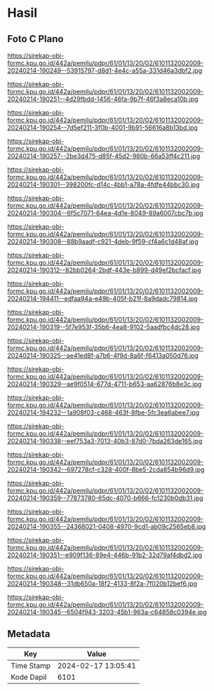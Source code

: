 # Hasil

## Foto C Plano

https://sirekap-obj-formc.kpu.go.id/442a/pemilu/pdpr/61/01/13/20/02/6101132002009-20240214-190249--53915797-d8d1-4e4c-a55a-331d46a3dbf2.jpg

https://sirekap-obj-formc.kpu.go.id/442a/pemilu/pdpr/61/01/13/20/02/6101132002009-20240214-190251--4d29fbdd-1456-46fa-9b7f-46f3a8eca10b.jpg

https://sirekap-obj-formc.kpu.go.id/442a/pemilu/pdpr/61/01/13/20/02/6101132002009-20240214-190254--7d5ef211-3f0b-4001-9b91-56616a8b13bd.jpg

https://sirekap-obj-formc.kpu.go.id/442a/pemilu/pdpr/61/01/13/20/02/6101132002009-20240214-190257--2be3d475-d85f-45d2-980b-66a53ff4c211.jpg

https://sirekap-obj-formc.kpu.go.id/442a/pemilu/pdpr/61/01/13/20/02/6101132002009-20240214-190301--398200fc-d14c-4bb1-a78a-4fdfe44bbc30.jpg

https://sirekap-obj-formc.kpu.go.id/442a/pemilu/pdpr/61/01/13/20/02/6101132002009-20240214-190304--6f5c7071-64ea-4d1e-8049-89a6007cbc7b.jpg

https://sirekap-obj-formc.kpu.go.id/442a/pemilu/pdpr/61/01/13/20/02/6101132002009-20240214-190308--88b9aadf-c921-4deb-9f59-cf4a6c1d48af.jpg

https://sirekap-obj-formc.kpu.go.id/442a/pemilu/pdpr/61/01/13/20/02/6101132002009-20240214-190312--82bb0264-2bdf-443e-b899-d49ef2bcfacf.jpg

https://sirekap-obj-formc.kpu.go.id/442a/pemilu/pdpr/61/01/13/20/02/6101132002009-20240214-194411--edfaa94a-e49b-405f-b21f-8a9dadc79814.jpg

https://sirekap-obj-formc.kpu.go.id/442a/pemilu/pdpr/61/01/13/20/02/6101132002009-20240214-190319--5f7e953f-35b6-4ea8-9102-5aadfbc4dc28.jpg

https://sirekap-obj-formc.kpu.go.id/442a/pemilu/pdpr/61/01/13/20/02/6101132002009-20240214-190325--ae41ed8f-a7b6-4f9d-8a6f-f6413a050d76.jpg

https://sirekap-obj-formc.kpu.go.id/442a/pemilu/pdpr/61/01/13/20/02/6101132002009-20240214-190329--ae9f0514-677d-4711-b653-aa62876b8e3c.jpg

https://sirekap-obj-formc.kpu.go.id/442a/pemilu/pdpr/61/01/13/20/02/6101132002009-20240214-194232--1a908f03-c468-463f-8fbe-5fc3ea6abee7.jpg

https://sirekap-obj-formc.kpu.go.id/442a/pemilu/pdpr/61/01/13/20/02/6101132002009-20240214-190338--eef753a3-7013-40b3-87d0-7bda263de165.jpg

https://sirekap-obj-formc.kpu.go.id/442a/pemilu/pdpr/61/01/13/20/02/6101132002009-20240214-190342--697278cf-c328-400f-8be5-2cda854b96d9.jpg

https://sirekap-obj-formc.kpu.go.id/442a/pemilu/pdpr/61/01/13/20/02/6101132002009-20240214-190359--77873780-65dc-4070-b666-fc1230b0db31.jpg

https://sirekap-obj-formc.kpu.go.id/442a/pemilu/pdpr/61/01/13/20/02/6101132002009-20240214-190355--24368021-0408-4970-9cd1-ab09c2565eb8.jpg

https://sirekap-obj-formc.kpu.go.id/442a/pemilu/pdpr/61/01/13/20/02/6101132002009-20240214-190351--e909f136-89e4-446b-91b2-32d79af4dbd2.jpg

https://sirekap-obj-formc.kpu.go.id/442a/pemilu/pdpr/61/01/13/20/02/6101132002009-20240214-190348--31db650a-18f2-4133-8f2a-7f020b12bef6.jpg

https://sirekap-obj-formc.kpu.go.id/442a/pemilu/pdpr/61/01/13/20/02/6101132002009-20240214-190345--6504f943-3203-45b1-963a-c64858c0394e.jpg


## Metadata

| Key        | Value               |
| ---------- | ------------------- |
| Time Stamp | 2024-02-17 13:05:41 |
| Kode Dapil | 6101                |



